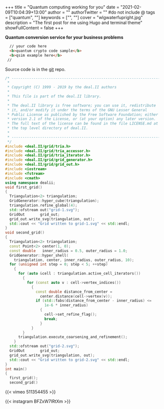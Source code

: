 +++
title = "Quantum computing working for you"
date = "2021-02-09T10:04:39+13:00"
author = ""
authorTwitter = "" #do not include @
tags = ["quantum", ""]
keywords = ["", ""]
cover = "wlgwaterfupright.jpg"
description = "The first post for me using Hugo and terminal theme"
showFullContent = false
+++

**Quantum conversion service for your business problems**

```html
  // your code here
  <b>quantum crypto code sample</b>
  <b>qsim example here</b>
 //
```

Source code is in the [git](http://localhost:3000/irdutfie) repo.


```cpp
/* ---------------------------------------------------------------------
 *
 * Copyright (C) 1999 - 2019 by the deal.II authors
 *
 * This file is part of the deal.II library.
 *
 * The deal.II library is free software; you can use it, redistribute
 * it, and/or modify it under the terms of the GNU Lesser General
 * Public License as published by the Free Software Foundation; either
 * version 2.1 of the License, or (at your option) any later version.
 * The full text of the license can be found in the file LICENSE.md at
 * the top level directory of deal.II.
 *
 * ---------------------------------------------------------------------
 */
#include <deal.II/grid/tria.h>
#include <deal.II/grid/tria_accessor.h>
#include <deal.II/grid/tria_iterator.h>
#include <deal.II/grid/grid_generator.h>
#include <deal.II/grid/grid_out.h>
#include <iostream>
#include <fstream>
#include <cmath>
using namespace dealii;
void first_grid()
{
  Triangulation<2> triangulation;
  GridGenerator::hyper_cube(triangulation);
  triangulation.refine_global(4);
  std::ofstream out("grid-1.svg");
  GridOut       grid_out;
  grid_out.write_svg(triangulation, out);
  std::cout << "Grid written to grid-1.svg" << std::endl;
}
void second_grid()
{
  Triangulation<2> triangulation;
  const Point<2> center(1, 0);
  const double   inner_radius = 0.5, outer_radius = 1.0;
  GridGenerator::hyper_shell(
    triangulation, center, inner_radius, outer_radius, 10);
  for (unsigned int step = 0; step < 5; ++step)
    {
      for (auto &cell : triangulation.active_cell_iterators())
        {
          for (const auto v : cell->vertex_indices())
            {
              const double distance_from_center =
                center.distance(cell->vertex(v));
              if (std::fabs(distance_from_center - inner_radius) <=
                  1e-6 * inner_radius)
                {
                  cell->set_refine_flag();
                  break;
                }
            }
        }
      triangulation.execute_coarsening_and_refinement();
    }
  std::ofstream out("grid-2.svg");
  GridOut       grid_out;
  grid_out.write_svg(triangulation, out);
  std::cout << "Grid written to grid-2.svg" << std::endl;
}
int main()
{
  first_grid();
  second_grid()
```

{{< vimeo 511354455 >}}

{{< instagram BFZxW7IRtXm >}}

